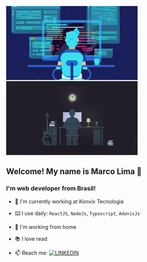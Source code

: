 <a href='https://www.linkedin.com/in/maurelima/'>
  <img src="https://github.com/Maurelima/Maurelima/blob/master/assets/h68x0up43hmknl5tjcww.jpg?raw=true" height='200' widht='800' alt="Marco Lima" />
  <img src="https://github.com/Maurelima/Maurelima/blob/master/assets/wp7664490.jpg?raw=true" height='200' widht='800' alt="Marco Lima" />
</a>

## Welcome! My name is Marco Lima 🤝
### I'm web developer from Brasil!



- 🏦 I'm currently working at Konvix Tecnologia
- ⌨️ I use daily: `ReactJS`, `NodeJs`, `Typescript`, `AdonisJs`
- 🏡 I'm working from home
- 📚 I love read

- 📫 Reach me: [![LINKEDIN](https://img.shields.io/badge/Linkedin-black?style=for-the-badge&logo=linkedin)](https://www.linkedin.com/in/maurelima/)
